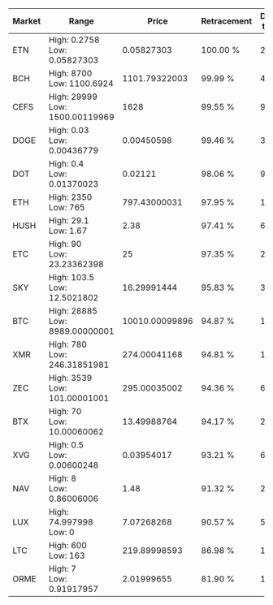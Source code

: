 | Market | Range | Price| Retracement | Doubles to 50% |
| --- | --- | --- | --- | --- |
| ETN | High: 0.2758<br />Low: 0.05827303 | 0.05827303 | 100.00 % | 2.87 |
| BCH | High: 8700<br />Low: 1100.6924 | 1101.79322003 | 99.99 % | 4.45 |
| CEFS | High: 29999<br />Low: 1500.00119969 | 1628 | 99.55 % | 9.67 |
| DOGE | High: 0.03<br />Low: 0.00436779 | 0.00450598 | 99.46 % | 3.81 |
| DOT | High: 0.4<br />Low: 0.01370023 | 0.02121 | 98.06 % | 9.75 |
| ETH | High: 2350<br />Low: 765 | 797.43000031 | 97.95 % | 1.95 |
| HUSH | High: 29.1<br />Low: 1.67 | 2.38 | 97.41 % | 6.46 |
| ETC | High: 90<br />Low: 23.23362398 | 25 | 97.35 % | 2.26 |
| SKY | High: 103.5<br />Low: 12.5021802 | 16.29991444 | 95.83 % | 3.56 |
| BTC | High: 28885<br />Low: 8989.00000001 | 10010.00099896 | 94.87 % | 1.89 |
| XMR | High: 780<br />Low: 246.31851981 | 274.00041168 | 94.81 % | 1.87 |
| ZEC | High: 3539<br />Low: 101.00001001 | 295.00035002 | 94.36 % | 6.17 |
| BTX | High: 70<br />Low: 10.00060062 | 13.49988764 | 94.17 % | 2.96 |
| XVG | High: 0.5<br />Low: 0.00600248 | 0.03954017 | 93.21 % | 6.40 |
| NAV | High: 8<br />Low: 0.86006006 | 1.48 | 91.32 % | 2.99 |
| LUX | High: 74.997998<br />Low: 0 | 7.07268268 | 90.57 % | 5.30 |
| LTC | High: 600<br />Low: 163 | 219.89998593 | 86.98 % | 1.73 |
| ORME | High: 7<br />Low: 0.91917957 | 2.01999655 | 81.90 % | 1.96 |
